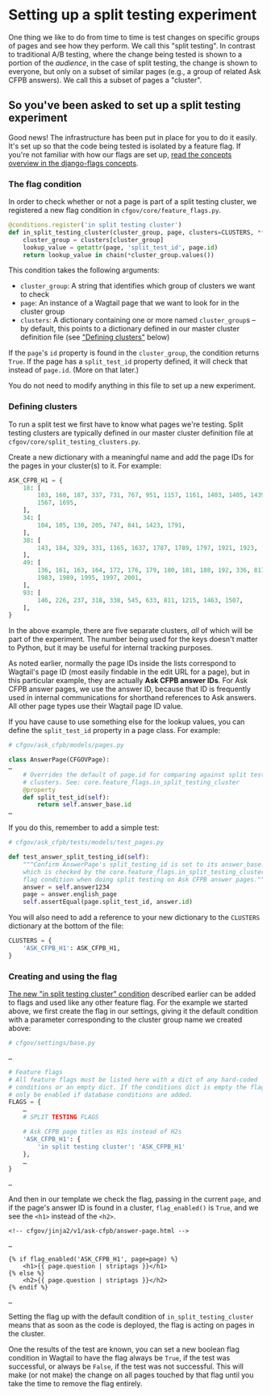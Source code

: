 # Setting up a split testing experiment

One thing we like to do from time to time is test changes
on specific groups of pages and see how they perform.
We call this "split testing".
In contrast to traditional A/B testing,
where the change being tested is shown to a portion of the _audience_,
in the case of split testing,
the change is shown to everyone, but only on a subset of similar pages
(e.g., a group of related Ask CFPB answers).
We call this a subset of pages a "cluster".


## So you've been asked to set up a split testing experiment

Good news! The infrastructure has been put in place for you to do it easily.
It's set up so that the code being tested is isolated by a feature flag.
If you're not familiar with how our flags are set up,
[read the concepts overview in the django-flags concepts](https://cfpb.github.io/django-flags/#concepts).

### The flag condition

In order to check whether or not a page is part of a split testing cluster,
we registered a new flag condition in `cfgov/core/feature_flags.py`.

```python
@conditions.register('in split testing cluster')
def in_split_testing_cluster(cluster_group, page, clusters=CLUSTERS, **kwargs):
    cluster_group = clusters[cluster_group]
    lookup_value = getattr(page, 'split_test_id', page.id)
    return lookup_value in chain(*cluster_group.values())
```

This condition takes the following arguments:
- `cluster_group`: A string that identifies which group of clusters we want
  to check
- `page`: An instance of a Wagtail page that we want to look for in the
  cluster group
- `clusters`: A dictionary containing one or more named `cluster_group`s –
  by default, this points to a dictionary defined in our master cluster
  definition file (see ["Defining clusters"](#defining-clusters) below)

If the `page`'s `id` property is found in the `cluster_group`,
the condition returns `True`.
If the page has a `split_test_id` property defined, it will check that
instead of `page.id`. (More on that later.)

You do not need to modify anything in this file to set up a new experiment.

### Defining clusters

To run a split test we first have to know what pages we're testing.
Split testing clusters are typically defined in our master cluster definition
file at `cfgov/core/split_testing_clusters.py`.

Create a new dictionary with a meaningful name
and add the page IDs for the pages in your cluster(s) to it.
For example:

```python
ASK_CFPB_H1 = {
    18: [
        103, 160, 187, 337, 731, 767, 951, 1157, 1161, 1403, 1405, 1439, 1447,
        1567, 1695,
    ],
    34: [
        104, 105, 130, 205, 747, 841, 1423, 1791,
    ],
    38: [
        143, 184, 329, 331, 1165, 1637, 1787, 1789, 1797, 1921, 1923,
    ],
    49: [
        136, 161, 163, 164, 172, 176, 179, 180, 181, 188, 192, 336, 817, 1699,
        1983, 1989, 1995, 1997, 2001,
    ],
    93: [
        146, 226, 237, 318, 338, 545, 633, 811, 1215, 1463, 1507,
    ],
}
```

In the above example, there are five separate clusters,
_all_ of which will be part of the experiment.
The number being used for the keys doesn't matter to Python,
but it may be useful for internal tracking purposes.

As noted earlier, normally the page IDs inside the lists correspond to
Wagtail's page ID (most easily findable in the edit URL for a page),
but in this particular example, they are actually **Ask CFPB answer IDs**.
For Ask CFPB answer pages, we use the answer ID,
because that ID is frequently used in internal communications
for shorthand references to Ask answers.
All other page types use their Wagtail page ID value.

If you have cause to use something else for the lookup values,
you can define the `split_test_id` property in a page class.
For example:

```python
# cfgov/ask_cfpb/models/pages.py

class AnswerPage(CFGOVPage):
…
    # Overrides the default of page.id for comparing against split testing
    # clusters. See: core.feature_flags.in_split_testing_cluster
    @property
    def split_test_id(self):
        return self.answer_base.id
…
```

If you do this, remember to add a simple test:

```python
# cfgov/ask_cfpb/tests/models/test_pages.py

def test_answer_split_testing_id(self):
    """Confirm AnswerPage's split_testing_id is set to its answer_base.id,
    which is checked by the core.feature_flags.in_split_testing_cluster
    flag condition when doing split testing on Ask CFPB answer pages."""
    answer = self.answer1234
    page = answer.english_page
    self.assertEqual(page.split_test_id, answer.id)
```

You will also need to add a reference to your new dictionary
to the `CLUSTERS` dictionary at the bottom of the file:

```python
CLUSTERS = {
    'ASK_CFPB_H1': ASK_CFPB_H1,
}
```

### Creating and using the flag

[The new "in split testing cluster" condition](#the-flag-condition)
described earlier can be added to flags and used like any other feature flag.
For the example we started above, we first create the flag in our settings,
giving it the default condition with a parameter corresponding to the
cluster group name we created above:

```python
# cfgov/settings/base.py

…

# Feature flags
# All feature flags must be listed here with a dict of any hard-coded
# conditions or an empty dict. If the conditions dict is empty the flag will
# only be enabled if database conditions are added.
FLAGS = {
    …
    # SPLIT TESTING FLAGS

    # Ask CFPB page titles as H1s instead of H2s
    'ASK_CFPB_H1': {
        'in split testing cluster': 'ASK_CFPB_H1'
    },
    …
}

…
```

And then in our template we check the flag, passing in the current `page`,
and if the page's answer ID is found in a cluster, `flag_enabled()` is `True`,
and we see the `<h1>` instead of the `<h2>`.

```jinja2
<!-- cfgov/jinja2/v1/ask-cfpb/answer-page.html -->

…

{% if flag_enabled('ASK_CFPB_H1', page=page) %}
    <h1>{{ page.question | striptags }}</h1>
{% else %}
    <h2>{{ page.question | striptags }}</h2>
{% endif %}

…
```

Setting the flag up with the default condition of `in_split_testing_cluster`
means that as soon as the code is deployed,
the flag is acting on pages in the cluster.

One the results of the test are known, you can set a new boolean flag condition
in Wagtail to have the flag always be `True`, if the test was successful,
or always be `False`, if the test was not successful.
This will make (or not make) the change on all pages touched by that flag
until you take the time to remove the flag entirely.

